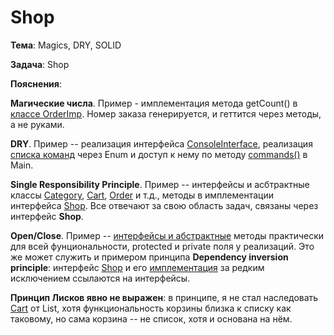 # Shop
**Тема**: Magics, DRY, SOLID

**Задача**: Shop

**Пояснения**:

**Магические числа**. Пример - имплементация метода getCount() в [классе OrderImp](https://github.com/bojark/JavaPatternsHomework4/blob/fd526c0d2408f85351f56067d903840f3b6ba162/src/main/java/classes/OrderImp.java#L11). Номер заказа генерируется, и геттится через методы, а не руками.

**DRY**. Пример -- реализация интерфейса [ConsoleInterface](https://github.com/Rodion-Kadyumov/Shop/blob/main/src/classes/ConsoleInterfaceImp.java#L1-L33), реализация [списка команд](https://github.com/Rodion-Kadyumov/Shop/blob/main/src/classes/Commands.java) через Enum и доступ к нему по методу [commands()](https://github.com/Rodion-Kadyumov/Shop/blob/2efe24bbab04c06900f8ecadd0d301fb868f58f0/src/classes/Main.java#L80) в Main.

**Single Responsibility Principle**. Пример -- интерфейсы и асбтрактные классы [Category](https://github.com/Rodion-Kadyumov/Shop/blob/main/src/abstracts/Category.java), [Cart](https://github.com/Rodion-Kadyumov/Shop/blob/main/src/abstracts/Cart.java), [Order](https://github.com/Rodion-Kadyumov/Shop/blob/main/src/abstracts/Order.java) и т.д., методы в имплементации интерфейса [Shop](https://github.com/Rodion-Kadyumov/Shop/blob/main/src/abstracts/Shop.java). Все отвечают за свою область задач, связаны через интерфейс **Shop**.

**Open/Close**. Пример -- [интерфейсы и абстрактные](https://github.com/Rodion-Kadyumov/Shop/tree/main/src/abstracts) методы практически для всей фунциональности, protected и private поля у реализаций. Это же может служить и примером принципа **Dependency inversion principle**: интерфейс [Shop](https://github.com/Rodion-Kadyumov/Shop/blob/main/src/abstracts/Shop.java) и его [имплементация](https://github.com/Rodion-Kadyumov/Shop/blob/main/src/classes/ShopImp.java) за редким исключением ссылаются на интерфейсы.

**Принцип Лисков явно не выражен**: в принципе, я не стал наследовать [Cart](https://github.com/Rodion-Kadyumov/Shop/blob/main/src/abstracts/Cart.java) от List, хотя функциональность корзины близка к списку как таковому, но сама корзина -- не список, хотя и основана на нём.
